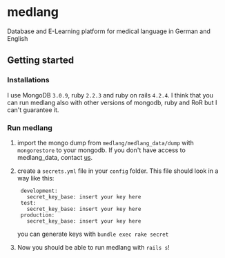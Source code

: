 # medlang
Database and E-Learning platform for medical language in German and English
## Getting started
### Installations
I use MongoDB `3.0.9`, ruby `2.2.3` and ruby on rails `4.2.4`. I think that you can run medlang also with other versions of mongodb, ruby and RoR but I can't guarantee it.
### Run medlang
1. import the mongo dump from `medlang/medlang_data/dump` with `mongorestore` to your mongodb. If you don't have access to medlang_data, contact [us](http://eonum.ch/en/contact/).
2. create a `secrets.yml` file in your `config` folder. This file should look in a way like this:
   ```
    development:
      secret_key_base: insert your key here
    test:
      secret_key_base: insert your key here
    production:
      secret_key_base: insert your key here
   ```

   you can generate keys with `bundle exec rake secret`
3. Now you should be able to run medlang with `rails s`!


